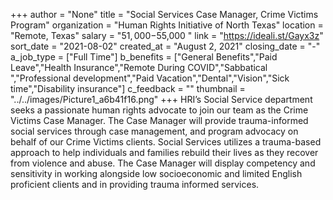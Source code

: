 +++
author = "None"
title = "Social Services Case Manager, Crime Victims Program"
organization = "Human Rights Initiative of North Texas"
location = "Remote, Texas"
salary = "$51,000-$55,000 "
link = "https://ideali.st/Gayx3z"
sort_date = "2021-08-02"
created_at = "August 2, 2021"
closing_date = "-"
a_job_type = ["Full Time"]
b_benefits = ["General Benefits","Paid Leave","Health Insurance","Remote During COVID","Sabbatical ","Professional development","Paid Vacation","Dental","Vision","Sick time","Disability insurance"]
c_feedback = ""
thumbnail = "../../images/Picture1_a6b41f16.png"
+++
HRI’s Social Service department seeks a passionate human rights advocate to join our team as the Crime Victims Case Manager. The Case Manager will provide trauma-informed social services through case management, and program advocacy on behalf of our Crime Victims clients.
Social Services utilizes a trauma-based approach to help individuals and families rebuild their lives as they recover from violence and abuse. The Case Manager will display competency and sensitivity in working alongside low socioeconomic and limited English proficient clients and in providing trauma informed services. 